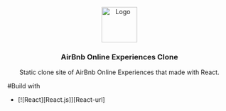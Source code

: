 
<br />
<div align="center">
  <a href="https://github.com/tarikbzcoglu/airbnbclone">
    <img src="https://images.squarespace-cdn.com/content/v1/534da455e4b04f021dafe01f/1547574887928-4KL9XGHP8FKQEGNNFVH2/static1.squarespace-1.png?format=1000w" alt="Logo" width="80" height="80">
  </a>

<h3 align="center">AirBnb Online Experiences Clone </h3>

  <p align="center">
    Static clone site of AirBnb Online Experiences that made with React.
    <br />
   
  </p>
</div>






#Build with


* [![React][React.js]][React-url]

